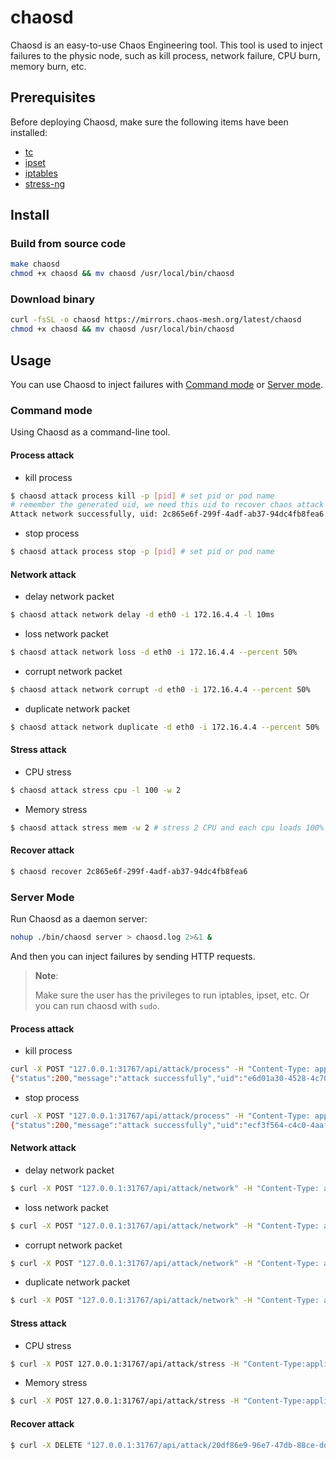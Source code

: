 # chaosd

Chaosd is an easy-to-use Chaos Engineering tool. This tool is used to inject failures to the physic node, such as kill process, network failure, CPU burn, memory burn, etc.

## Prerequisites

Before deploying Chaosd, make sure the following items have been installed:

* [tc](https://linux.die.net/man/8/tc)
* [ipset](https://linux.die.net/man/8/ipset)
* [iptables](https://linux.die.net/man/8/iptables)
* [stress-ng](https://wiki.ubuntu.com/Kernel/Reference/stress-ng)

## Install

### Build from source code

```bash
make chaosd
chmod +x chaosd && mv chaosd /usr/local/bin/chaosd
```

### Download binary

```bash
curl -fsSL -o chaosd https://mirrors.chaos-mesh.org/latest/chaosd
chmod +x chaosd && mv chaosd /usr/local/bin/chaosd
```

## Usage

You can use Chaosd to inject failures with [Command mode](#comamnd-mode) or [Server mode](#server-mode).

### Command mode

Using Chaosd as a command-line tool.

#### Process attack

* kill process

```bash
$ chaosd attack process kill -p [pid] # set pid or pod name
# remember the generated uid, we need this uid to recover chaos attack
Attack network successfully, uid: 2c865e6f-299f-4adf-ab37-94dc4fb8fea6
```

* stop process

```bash
$ chaosd attack process stop -p [pid] # set pid or pod name
```

#### Network attack

* delay network packet

```bash
$ chaosd attack network delay -d eth0 -i 172.16.4.4 -l 10ms
```

* loss network packet

```bash
$ chaosd attack network loss -d eth0 -i 172.16.4.4 --percent 50%
```

* corrupt network packet

```bash
$ chaosd attack network corrupt -d eth0 -i 172.16.4.4 --percent 50%
```

* duplicate network packet

```bash
$ chaosd attack network duplicate -d eth0 -i 172.16.4.4 --percent 50%
```

#### Stress attack

* CPU stress

```bash
$ chaosd attack stress cpu -l 100 -w 2
```

* Memory stress

```bash
$ chaosd attack stress mem -w 2 # stress 2 CPU and each cpu loads 100%
```

#### Recover attack

```bash
$ chaosd recover 2c865e6f-299f-4adf-ab37-94dc4fb8fea6
```

### Server Mode

Run Chaosd as a daemon server:

```bash
nohup ./bin/chaosd server > chaosd.log 2>&1 &
```

And then you can inject failures by sending HTTP requests.

> **Note**:
>
> Make sure the user has the privileges to run iptables, ipset, etc. Or you can run chaosd with `sudo`.

#### Process attack

* kill process

```bash
curl -X POST "127.0.0.1:31767/api/attack/process" -H "Content-Type: application/json"  -d '{"process": "{pid}", "signal": 9}' # set pid or pod name
{"status":200,"message":"attack successfully","uid":"e6d01a30-4528-4c70-b4fb-4dc47c4d39be"}
```

* stop process

```bash
curl -X POST "127.0.0.1:31767/api/attack/process" -H "Content-Type: application/json"  -d '{"process": "{pid}", "signal": 15}' # set pid or pod name
{"status":200,"message":"attack successfully","uid":"ecf3f564-c4c0-4aaf-83c6-4b511a6e3a85"}
```

#### Network attack

* delay network packet

```bash
$ curl -X POST "127.0.0.1:31767/api/attack/network" -H "Content-Type: application/json"  -d '{"device": "ens33", "ipaddress": "172.16.4.4", "action": "delay", "latency": "10ms", "jitter": "10ms", "correlation": "0"}'
```

* loss network packet

```bash
$ curl -X POST "127.0.0.1:31767/api/attack/network" -H "Content-Type: application/json"  -d '{"device": "ens33", "ipaddress": "172.16.4.4", "action": "loss", "percent": "50", "correlation": "0"}'
```

* corrupt network packet

```bash
$ curl -X POST "127.0.0.1:31767/api/attack/network" -H "Content-Type: application/json"  -d '{"device": "ens33", "ipaddress": "172.16.4.4", "action": "corrupt", "percent": "50",  "correlation": "0"}'
```

* duplicate network packet

```bash
$ curl -X POST "127.0.0.1:31767/api/attack/network" -H "Content-Type: application/json"  -d '{"device": "ens33", "ipaddress": "172.16.4.4", "action": "duplicate", "percent": "50", "correlation": "0"}'
```

#### Stress attack

* CPU stress

```bash
$ curl -X POST 127.0.0.1:31767/api/attack/stress -H "Content-Type:application/json" -d '{"action":"cpu", "load": 100, "worker": 2}'
```

* Memory stress

```bash
$ curl -X POST 127.0.0.1:31767/api/attack/stress -H "Content-Type:application/json" -d '{"action":"mem", "worker": 2}'
```

#### Recover attack

```bash
$ curl -X DELETE "127.0.0.1:31767/api/attack/20df86e9-96e7-47db-88ce-dd31bc70c4f0"
```